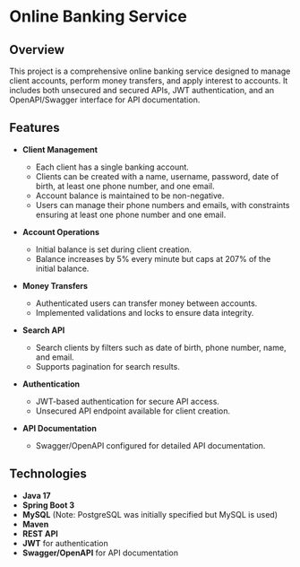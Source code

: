 # Online Banking Service

## Overview

This project is a comprehensive online banking service designed to manage client accounts, perform money transfers, and apply interest to accounts. It includes both unsecured and secured APIs, JWT authentication, and an OpenAPI/Swagger interface for API documentation.

## Features

- **Client Management**
  - Each client has a single banking account.
  - Clients can be created with a name, username, password, date of birth, at least one phone number, and one email.
  - Account balance is maintained to be non-negative.
  - Users can manage their phone numbers and emails, with constraints ensuring at least one phone number and one email.

- **Account Operations**
  - Initial balance is set during client creation.
  - Balance increases by 5% every minute but caps at 207% of the initial balance.

- **Money Transfers**
  - Authenticated users can transfer money between accounts.
  - Implemented validations and locks to ensure data integrity.

- **Search API**
  - Search clients by filters such as date of birth, phone number, name, and email.
  - Supports pagination for search results.

- **Authentication**
  - JWT-based authentication for secure API access.
  - Unsecured API endpoint available for client creation.

- **API Documentation**
  - Swagger/OpenAPI configured for detailed API documentation.

## Technologies

- **Java 17**
- **Spring Boot 3**
- **MySQL** (Note: PostgreSQL was initially specified but MySQL is used)
- **Maven**
- **REST API**
- **JWT** for authentication
- **Swagger/OpenAPI** for API documentation
